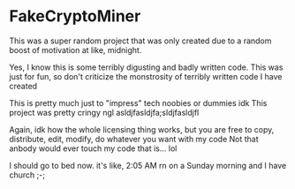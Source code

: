 # FakeCryptoMiner

This was a super random project that was only created 
due to a random boost of motivation at like, midnight.

Yes, I know this is some terribly digusting and badly written code.
This was just for fun, so don't criticize the monstrosity of terribly written code I have created

This is pretty much just to "impress" tech noobies or dummies idk
This project was pretty cringy ngl asldjfasldjfa;sldjfasldjfl

Again, idk how the whole licensing thing works, but you are free to copy, distribute, edit, modify, do whatever you want with my code
Not that anbody would ever touch my code that is... lol

I should go to bed now. it's like, 2:05 AM rn on a Sunday morning and I have church ;-;

